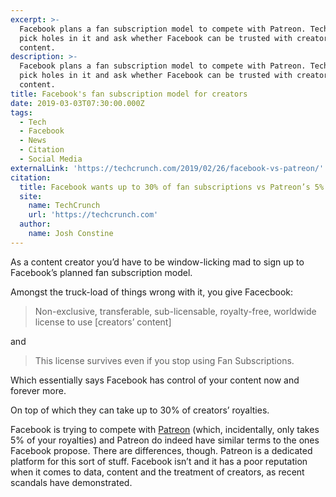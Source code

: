 ```yaml
---
excerpt: >-
  Facebook plans a fan subscription model to compete with Patreon. TechCrunch
  pick holes in it and ask whether Facebook can be trusted with creators'
  content.
description: >-
  Facebook plans a fan subscription model to compete with Patreon. TechCrunch
  pick holes in it and ask whether Facebook can be trusted with creators'
  content.
title: Facebook's fan subscription model for creators
date: 2019-03-03T07:30:00.000Z
tags:
  - Tech
  - Facebook
  - News
  - Citation
  - Social Media
externalLink: 'https://techcrunch.com/2019/02/26/facebook-vs-patreon/'
citation:
  title: Facebook wants up to 30% of fan subscriptions vs Patreon’s 5%
  site:
    name: TechCrunch
    url: 'https://techcrunch.com'
  author:
    name: Josh Constine
---
```

As a content creator you’d have to be window-licking mad to sign up to Facebook’s planned fan subscription model.

Amongst the truck-load of things wrong with it, you give Facecbook:

> Non-exclusive, transferable, sub-licensable, royalty-free, worldwide license to use \[creators’ content\]  

and

> This license survives even if you stop using Fan Subscriptions.  

Which essentially says Facebook has control of your content now and forever more.

On top of which they can take up to 30% of creators’ royalties.

Facebook is trying to compete with [Patreon](https://www.patreon.com) (which, incidentally, only takes 5% of your royalties)  and Patreon do indeed have similar terms to the ones Facebook propose. There are differences, though. Patreon is a dedicated platform for this sort of stuff. Facebook isn’t and it has a poor reputation when it comes to data, content and the treatment of creators, as recent scandals have demonstrated.



